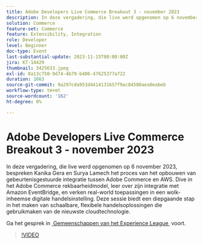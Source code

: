 ```yaml
---
title: Adobe Developers Live Commerce Breakout 3 - november 2023
description: In deze vergadering, die live werd opgenomen op 6 november 2023, bespreken Kanika Gera en Surya Lamech het proces van het opbouwen van gebeurtenisgestuurde integratie tussen Adobe Commerce en AWS. Dive in het Adobe Commerce rekbaarheidmodel, leer over zijn integratie met Amazon EventBridge, en verken real-world toepassingen in een wolk-inheemse digitale handelsinstelling. Deze sessie biedt een diepgaande stap in het maken van schaalbare, flexibele handelsoplossingen die gebruikmaken van de nieuwste cloudtechnologie.
solution: Commerce
feature-set: Commerce
feature: Extensibility, Integration
role: Developer
level: Beginner
doc-type: Event
last-substantial-update: 2023-11-15T00:00:00Z
jira: KT-14429
thumbnail: 3425633.jpeg
exl-id: 8a13c750-9d74-4b79-b406-47625377a722
duration: 1663
source-git-commit: 9a297cda953d4414131657f9ac84580aea0eabeb
workflow-type: tm+mt
source-wordcount: '162'
ht-degree: 0%

---
```


# Adobe Developers Live Commerce Breakout 3 - november 2023

In deze vergadering, die live werd opgenomen op 6 november 2023, bespreken Kanika Gera en Surya Lamech het proces van het opbouwen van gebeurtenisgestuurde integratie tussen Adobe Commerce en AWS. Dive in het Adobe Commerce rekbaarheidmodel, leer over zijn integratie met Amazon EventBridge, en verken real-world toepassingen in een wolk-inheemse digitale handelsinstelling. Deze sessie biedt een diepgaande stap in het maken van schaalbare, flexibele handelsoplossingen die gebruikmaken van de nieuwste cloudtechnologie.

Ga het gesprek in [&#x200B; Gemeenschappen van het Experience League &#x200B;](https://adobe.ly/3ts1NW5) voort.

>[!VIDEO](https://video.tv.adobe.com/v/3425633/?learn=on)
